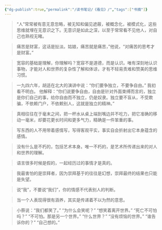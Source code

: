 ```yaml
---
{"dg-publish":true,"permalink":"/读书笔记/《看见》/","tags":["书摘"]}
---
```



> “人”常常被有意无意忽略，被无知和偏见遮蔽，被概念化，被模式化，这些思维就埋在无意识之下。无意识是如此之深，以至于常常看不见他人，对自己也熟视无睹。

> 痛苦是财富，这话是扯淡。姑娘，痛苦就是痛苦，”他说，“对痛苦的思考才是财富。”


> 宽容的基础是理解，你理解吗？宽容不是道德，而是认识。唯有深刻地认识事物，才能对人和世界的复杂性了解和体谅，才有不轻易责难和赞美的思维习惯。


> 一九四六年，胡适在北大的演讲中说：“你们要争独立，不要争自由。”
> 我初看不明白。
> 他解释：“你们说要争自由，自由是针对外面束缚而言的，独立是你们自己的事，给你自由而不独立，仍是奴隶。独立要不盲从，不受欺骗，不依赖门户，不依赖别人，这就是独立的精神。”


> 真相往往在于毫末之间，把一杯水从桌上端到嘴边并不吃力，把它准确的移动一毫米，却要花更长时间和更多气力，精确是一件笨重的事。


> 写东西的人不用带着感情写，写得客观平实，事实自会折射出它本身蕴含的感情。


> 没有什么是不朽的，包括艺术本身。唯一不朽的，是艺术所传递出来的对人和世界的理解。


> 语言很多时候是假的，一起经历过的事情才是真的。


> 我最害怕的是崇拜者，因为崇拜基于的往往是幻想，崇拜最终的结果也只能是失望。


> 说“我”，不要说“我们”，你的情感不代表别人的判断。


> 当一个人表现得很有涵养，其实是传递着不以为然的意思。


> 小蔡说：“我们都笑了。”
> “为什么会笑呢？”
> “想笑着离开世界。”
> “死亡不可怕吗？”
> “不可怕。那是另一个世界。”
> “什么世界？”
> “没有烦恼的世界。”
> “谁告诉你的？”
> “自己想的。”